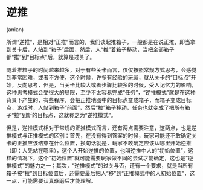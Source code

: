 # 逆推

(anian)

所谓“逆推”，是相对“正推”而言的，我们谈起推箱子，一般都是在说正推，即当拿到关卡后，人站到“箱子”后面，然后，人“推”着箱子移动，当把全部箱子都“推”到“目标点”后，就算是过关了。

随着推箱子的时间越来越多，对于有些关卡而言，仅仅按照常规方式思考，会感觉到非常困难，或者不方便，这个时候，许多有经验的玩家，就从关卡的“目标点”开始，反向思考，但是，当关卡比较大或者步骤比较多的时候，受人记忆力的影响，这种思考模式会受很大的局限，至少不太容易完成“任务”，“逆推模式”就是在这种背景下产生的，有些程序，会把正推地图中的目标点变成箱子，而箱子变成目标点，游戏时，人站到箱子“前面”，然后“拉”箱子移动，任务也就变成了把所有箱子“拉”到新的目标点，这就称之为“逆推模式”。

但是，逆推模式相对于常规的正推模式而言，还有两点需要注意，这两点，也是逆推模式与正推模式的区别：首先，在没有得到答案的时候，玩家可能还不敢确定关卡的正推应该结束在什么位置，换句话就是，玩家不敢确定应该从哪里开始逆推（即：人先站在哪里），这个人开始逆推的位置，也叫逆推中人的“初始位置”，这样的情况下，这个“初始位置”就可能需要玩家做不同的尝试才能确定，这也是“逆推模式”的魅力之一；其次，“逆推模式”的过关与否，还有一个要求，就是当所有箱子被“拉”到目标位置后，还需要最后把人“移”到“正推模式中的人初始位置”，这一点，可能需要认真琢磨后才能理解。
